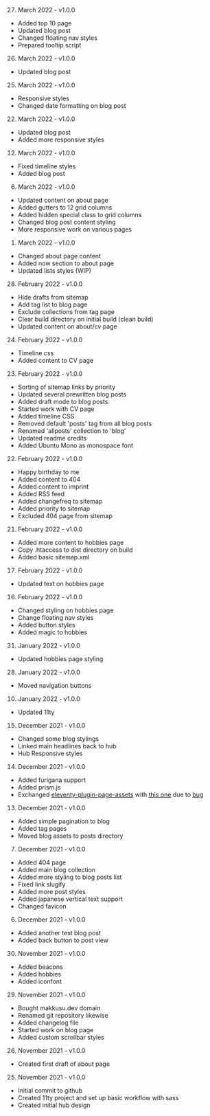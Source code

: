 27. March 2022 - v1.0.0

- Added top 10 page
- Updated blog post
- Changed floating nav styles
- Prepared tooltip script

26. March 2022 - v1.0.0

- Updated blog post

25. March 2022 - v1.0.0

- Responsive styles
- Changed date formatting on blog post

22. March 2022 - v1.0.0

- Updated blog post
- Added more responsive styles

12. March 2022 - v1.0.0

- Fixed timeline styles
- Added blog post

06. March 2022 - v1.0.0

- Updated content on about page
- Added gutters to 12 grid columns
- Added hidden special class to grid columns
- Changed blog post content styling
- More responsive work on various pages

01. March 2022 - v1.0.0

- Changed about page content
- Added now section to about page
- Updated lists styles (WIP)

28. February 2022 - v1.0.0

- Hide drafts from sitemap
- Add tag list to blog page
- Exclude collections from tag page
- Clear build directory on initial build (clean build)
- Updated content on about/cv page

24. February 2022 - v1.0.0

- Timeline css
- Added content to CV page

23. February 2022 - v1.0.0

- Sorting of sitemap links by priority
- Updated several prewritten blog posts
- Added draft mode to blog posts
- Started work with CV page
- Added timeline CSS
- Removed default 'posts' tag from all blog posts
- Renamed 'allposts' collection to 'blog'
- Updated readme credits
- Added Ubuntu Mono as monospace font

22. February 2022 - v1.0.0

- Happy birthday to me
- Added content to 404
- Added content to imprint
- Added RSS feed
- Added changefreq to sitemap
- Added priority to sitemap
- Excluded 404 page from sitemap

21. February 2022 - v1.0.0

- Added more content to hobbies page
- Copy .htaccess to dist directory on build
- Added basic sitemap.xml

17. February 2022 - v1.0.0

- Updated text on hobbies page

16. February 2022 - v1.0.0

- Changed styling on hobbies page
- Change floating nav styles
- Added button styles
- Added magic to hobbies

31. January 2022 - v1.0.0

- Updated hobbies page styling

28. January 2022 - v1.0.0

- Moved navigation buttons

10. January 2022 - v1.0.0

- Updated 11ty

15. December 2021 - v1.0.0

- Changed some blog stylings
- Linked main headlines back to hub
- Hub Responsive styles

14. December 2021 - v1.0.0

- Added furigana support
- Added prism.js
- Exchanged [eleventy-plugin-page-assets](https://www.npmjs.com/package/eleventy-plugin-page-assets) with [this one](https://github.com/maxboeck/eleventy-plugin-page-assets) due to [bug](https://github.com/victornpb/eleventy-plugin-page-assets/issues/3)

13. December 2021 - v1.0.0

- Added simple pagination to blog
- Added tag pages
- Moved blog assets to posts directory

07. December 2021 - v1.0.0

- Added 404 page
- Added main blog collection
- Added more styling to blog posts list
- Fixed link slugify
- Added more post styles
- Added japanese vertical text support
- Changed favicon

06. December 2021 - v1.0.0

- Added another test blog post
- Added back button to post view

30. November 2021 - v1.0.0

- Added beacons
- Added hobbies
- Added iconfont

29. November 2021 - v1.0.0

- Bought makkusu.dev domain
- Renamed git repository likewise
- Added changelog file
- Started work on blog page
- Added custom scrollbar styles

26. November 2021 - v1.0.0

- Created first draft of about page

25. November 2021 - v1.0.0

- Initial commit to github
- Created 11ty project and set up basic workflow with sass
- Created initial hub design